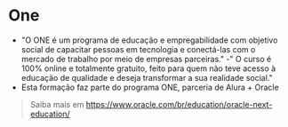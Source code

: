 # One
- "O ONE é um programa de educação e empregabilidade com objetivo social de capacitar pessoas em tecnologia e conectá-las com o mercado de trabalho por meio de empresas parceiras."
-" O curso é 100% online e totalmente gratuito, feito para quem não teve acesso à educação de qualidade e deseja transformar a sua realidade social."
- Esta formação faz parte do programa ONE, parceria de Alura + Oracle
>Saiba mais em https://www.oracle.com/br/education/oracle-next-education/
